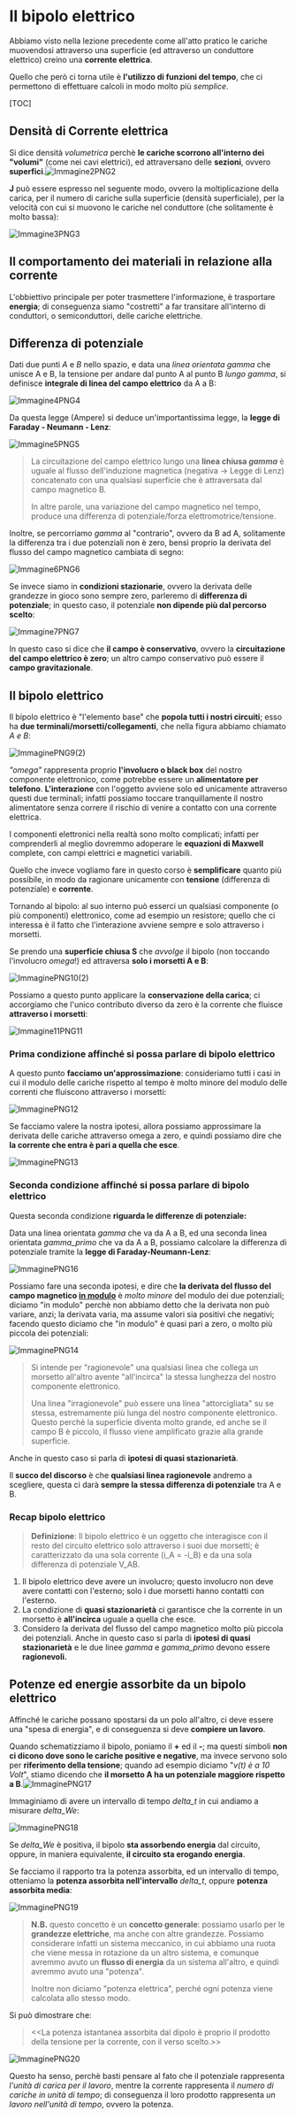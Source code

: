# Il bipolo elettrico

Abbiamo visto nella lezione precedente come all'atto pratico le cariche muovendosi attraverso una superficie (ed attraverso un conduttore elettrico) creino una **corrente elettrica**.

Quello che però ci torna utile è **l'utilizzo di funzioni del tempo**, che ci permettono di effettuare calcoli in modo molto più *semplice*.

[TOC]

## Densità di Corrente elettrica

Si dice densità *volumetrica* perchè **le cariche scorrono all'interno dei "volumi"** (come nei cavi elettrici), ed attraversano delle **sezioni**, ovvero **superfici**.![Immagine2PNG2](./assets/Immagine2PNG2.png)

**J** può essere espresso nel seguente modo, ovvero la moltiplicazione della carica, per il numero di cariche sulla superficie (densità superficiale), per la velocità con cui si muovono le cariche nel conduttore (che solitamente è molto bassa):

![Immagine3PNG3](./assets/Immagine3PNG3.png)

## Il comportamento dei materiali in relazione alla corrente

L'obbiettivo principale per poter trasmettere l'informazione, è trasportare **energia**; di conseguenza siamo "costretti" a far transitare all'interno di conduttori, o semiconduttori, delle cariche elettriche.

## Differenza di potenziale

Dati due punti *A* e *B* nello spazio, e data una *linea orientata gamma* che unisce A e B, la tensione per andare dal punto A al punto B *lungo gamma*, si definisce **integrale di linea del campo elettrico** da A a B:

![Immagine4PNG4](./assets/Immagine4PNG4.png)

Da questa legge (Ampere) si deduce un'importantissima legge, la **legge di Faraday - Neumann - Lenz**:

![Immagine5PNG5](./assets/Immagine5PNG5.png)



> La circuitazione del campo elettrico lungo una **linea chiusa *gamma*** è uguale al flusso dell'induzione magnetica (negativa -> Legge di Lenz) concatenato con una qualsiasi superficie che è attraversata dal campo magnetico B.
>
> In altre parole, una variazione del campo magnetico nel tempo, produce una differenza di potenziale/forza elettromotrice/tensione.

Inoltre, se percorriamo *gamma* al "contrario", ovvero da B ad A, solitamente la differenza tra i due potenziali non è zero, bensì proprio la derivata del flusso del campo magnetico cambiata di segno:

![Immagine6PNG6](./assets/Immagine6PNG6.png)

Se invece siamo in **condizioni stazionarie**, ovvero la derivata delle grandezze in gioco sono sempre zero, parleremo di **differenza di potenziale**; in questo caso, il potenziale **non dipende più dal percorso scelto**:

![Immagine7PNG7](./assets/Immagine7PNG7.png)



In questo caso si dice che **il campo è conservativo**, ovvero la **circuitazione del campo elettrico è zero**; un altro campo conservativo può essere il **campo gravitazionale**.

## Il bipolo elettrico

Il bipolo elettrico è "l'elemento base" che **popola tutti i nostri circuiti**; esso ha **due terminali/morsetti/collegamenti**, che nella figura abbiamo chiamato *A e B*:

![ImmaginePNG9(2)](assets/ImmaginePNG9(2).png)

*"omega"* rappresenta proprio **l'involucro o black box** del nostro componente elettronico, come potrebbe essere un **alimentatore per telefono**. **L'interazione** con l'oggetto avviene solo ed unicamente attraverso questi due terminali; infatti possiamo toccare tranquillamente il nostro alimentatore senza correre il rischio di venire a contatto con una corrente elettrica.

I componenti elettronici nella realtà sono molto complicati; infatti per comprenderli al meglio dovremmo adoperare le **equazioni di Maxwell** complete, con campi elettrici e magnetici variabili.

Quello che invece vogliamo fare in questo corso è **semplificare** quanto più possibile, in modo da ragionare unicamente con **tensione** (differenza di potenziale) e **corrente**.

Tornando al bipolo: al suo interno può esserci un qualsiasi componente (o più componenti) elettronico, come ad esempio un resistore; quello che ci interessa è il fatto che l'interazione avviene sempre e solo attraverso i morsetti.

Se prendo una **superficie chiusa S** che *avvolge* il bipolo (non toccando l'involucro *omega*!) ed attraversa **solo i morsetti A e B**:

![ImmaginePNG10(2)](assets/ImmaginePNG10(2).png)

Possiamo a questo punto applicare la **conservazione della carica**; ci accorgiamo che l'unico contributo diverso da zero è la corrente che fluisce **attraverso i morsetti**:

![Immagine11PNG11](assets/Immagine11PNG11.png)

### Prima condizione affinché si possa parlare di bipolo elettrico

A questo punto **facciamo un'approssimazione**: consideriamo tutti i casi in cui il modulo delle cariche rispetto al tempo è molto minore del modulo delle correnti che fluiscono attraverso i morsetti:

![ImmaginePNG12](assets/ImmaginePNG12.png)

Se facciamo valere la nostra ipotesi, allora possiamo approssimare la derivata delle cariche attraverso omega a zero, e quindi possiamo dire che **la corrente che entra è pari a quella che esce**.

![ImmaginePNG13](assets/ImmaginePNG13.png)

### Seconda condizione affinché si possa parlare di bipolo elettrico

Questa seconda condizione **riguarda le differenze di potenziale:**

Data una linea orientata *gamma* che va da A a B, ed una seconda linea orientata *gamma_primo* che va da A a B, possiamo calcolare la differenza di potenziale tramite la **legge di Faraday-Neumann-Lenz**:

![ImmaginePNG16](assets/ImmaginePNG16.png)

Possiamo fare una seconda ipotesi, e dire che **la derivata del flusso del campo magnetico <u>in modulo</u>** è *molto minore* del modulo dei due potenziali; diciamo "in modulo" perchè non abbiamo detto che la derivata non può variare, anzi; la derivata varia, ma assume valori sia positivi che negativi; facendo questo diciamo che "in modulo" è quasi pari a zero, o molto più piccola dei potenziali:

![ImmaginePNG14](assets/ImmaginePNG14.png)

> Si intende per "ragionevole" una qualsiasi linea che collega un morsetto all'altro avente "all'incirca" la stessa lunghezza del nostro componente elettronico.
>
> Una linea "irragionevole" può essere una linea "attorcigliata" su se stessa, estremamente più lunga del nostro componente elettronico. Questo perchè la superficie diventa molto grande, ed anche se il campo B è piccolo, il flusso viene amplificato grazie alla grande superficie.

Anche in questo caso si parla di **ipotesi di quasi stazionarietà**.

Il **succo del discorso** è che **qualsiasi linea ragionevole** andremo a scegliere, questa ci darà **sempre la stessa differenza di potenziale** tra A e B.

### Recap bipolo elettrico

> **Definizione**: Il bipolo elettrico è un oggetto che interagisce con il resto del circuito elettrico solo attraverso i suoi due morsetti; è caratterizzato da una sola corrente (i_A = -i_B) e da una sola differenza di potenziale V_AB.

1. Il bipolo elettrico deve avere un involucro; questo involucro non deve avere contatti con l'esterno; solo i due morsetti hanno contatti con l'esterno.
2. La condizione di **quasi stazionarietà** ci garantisce che la corrente in un morsetto è **all'incirca** uguale a quella che esce.
3. Considero la derivata del flusso del campo magnetico molto più piccola dei potenziali. Anche in questo caso si parla di **ipotesi di quasi stazionarietà** e le due linee *gamma* e *gamma_primo* devono essere **ragionevoli.**

## Potenze ed energie assorbite da un bipolo elettrico

Affinché le cariche possano spostarsi da un polo all'altro, ci deve essere una "spesa di energia", e di conseguenza si deve **compiere un lavoro**.

Quando schematizziamo il bipolo, poniamo il **+** ed il **-**; ma questi simboli **non ci dicono dove sono le cariche positive e negative**, ma invece servono solo per **riferimento della tensione**; quando ad esempio diciamo "*v(t) è a 10 Volt*", stiamo dicendo che **il morsetto A ha un potenziale maggiore rispetto a B**.![ImmaginePNG17](assets/ImmaginePNG17.png)

Immaginiamo di avere un intervallo di tempo *delta_t* in cui andiamo a misurare *delta_We*:

![ImmaginePNG18](assets/ImmaginePNG18.png)

Se *delta_We* è positiva, il bipolo **sta assorbendo energia** dal circuito, oppure, in maniera equivalente, **il circuito sta erogando energia**.

Se facciamo il rapporto tra la potenza assorbita, ed un intervallo di tempo, otteniamo la **potenza assorbita nell'intervallo** *delta_t*, oppure **potenza assorbita media**:

![ImmaginePNG19](assets/ImmaginePNG19.png)

> **N.B.** questo concetto è un **concetto generale**: possiamo usarlo per le **grandezze elettriche**, ma anche con altre grandezze. Possiamo considerare infatti un sistema meccanico, in cui abbiamo una ruota che viene messa in rotazione da un altro sistema, e comunque avremmo avuto un **flusso di energia** da un sistema all'altro, e quindi avremmo avuto una "potenza".
>
> Inoltre non diciamo "potenza elettrica", perché ogni potenza viene calcolata allo stesso modo.

Si può dimostrare che:

> <<La potenza istantanea assorbita dal dipolo  è proprio il prodotto della tensione per la corrente, con il verso scelto.>>

![ImmaginePNG20](assets/ImmaginePNG20.png)

Questo ha senso, perchè basti pensare al fato che il potenziale rappresenta *l'unità di carica per il lavoro*, mentre la corrente rappresenta il *numero di cariche in unità di tempo*; di conseguenza il loro prodotto rappresenta *un lavoro nell'unità di tempo*, ovvero la potenza.

